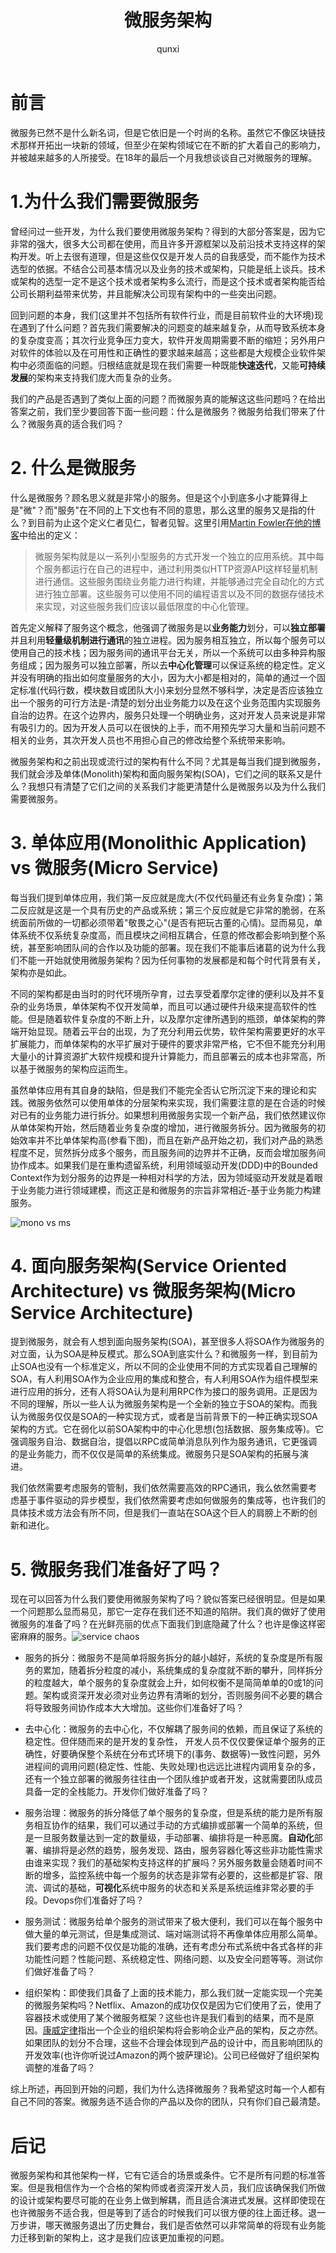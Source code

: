 ﻿---
author: qunxi
create: 2018-12-25 18:43+08:00
update: 2018-12-31 18:43+08:00
layout: page
title: "微服务架构"
description: ""
comments : true
categories:
tags:
- 基础
---

# 前言

微服务已然不是什么新名词，但是它依旧是一个时尚的名称。虽然它不像区块链技术那样开拓出一块新的领域，但至少在架构领域它在不断的扩大着自己的影响力，并被越来越多的人所接受。在18年的最后一个月我想谈谈自己对微服务的理解。
<!--more-->

# 1.为什么我们需要微服务

曾经问过一些开发，为什么我们要使用微服务架构？得到的大部分答案是，因为它非常的强大，很多大公司都在使用，而且许多开源框架以及前沿技术支持这样的架构开发。听上去很有道理，但是这些仅仅是开发人员的自我感受，而不能作为技术选型的依据。不结合公司基本情况以及业务的技术或架构，只能是纸上谈兵。技术或架构的选型一定不是这个技术或者架构多么流行，而是这个技术或者架构能否给公司长期利益带来优势，并且能解决公司现有架构中的一些突出问题。

回到问题的本身，我们(这里并不包括所有软件行业，而是目前软件业的大环境)现在遇到了什么问题？首先我们需要解决的问题变的越来越复杂，从而导致系统本身的复杂度变高；其次行业竞争压力变大，软件开发周期需要不断的缩短；另外用户对软件的体验以及在可用性和正确性的要求越来越高；这些都是大规模企业软件架构中必须面临的问题。归根结底就是现在我们需要一种既能**快速迭代**，又能**可持续发展**的架构来支持我们庞大而复杂的业务。

我们的产品是否遇到了类似上面的问题？而微服务真的能解这这些问题吗？在给出答案之前，我们至少要回答下面一些问题：什么是微服务？微服务给我们带来了什么？微服务真的适合我们吗？

# 2. 什么是微服务

什么是微服务？顾名思义就是非常小的服务。但是这个小到底多小才能算得上是"微"？而"服务"在不同的上下文也有不同的意思，那么这里的服务又是指的什么？到目前为止这个定义仁者见仁，智者见智。这里引用[Martin Fowler在他的博客](https://martinfowler.com/articles/microservices.html)中给出的定义：

> 微服务架构就是以一系列小型服务的方式开发一个独立的应用系统。其中每个服务都运行在自己的进程中，通过利用类似HTTP资源API这样轻量机制进行通信。这些服务围绕业务能力进行构建，并能够通过完全自动化的方式进行独立部署。这些服务可以使用不同的编程语言以及不同的数据存储技术来实现，对这些服务我们应该以最低限度的中心化管理。

首先定义解释了服务这个概念，他强调了微服务是以**业务能力**划分，可以**独立部署**并且利用**轻量级机制进行通讯**的独立进程。因为服务相互独立，所以每个服务可以使用自己的技术栈；因为服务间的通讯平台无关，所以一个系统可以由多种异构服务组成；因为服务可以独立部署，所以去**中心化管理**可以保证系统的稳定性。定义并没有明确的指出如何度量服务的大小，因为大小都是相对的，简单的通过一个固定标准(代码行数，模块数目或团队大小)来划分显然不够科学，决定是否应该独立出一个服务的可行方法是-清楚的划分出业务能力以及在这个业务范围内实现服务自治的边界。在这个边界内，服务只处理一个明确业务，这对开发人员来说是非常有吸引力的。因为开发人员可以在很快的上手，而不用预先学习大量和当前问题不相关的业务，其次开发人员也不用担心自己的修改给整个系统带来影响。

微服务架构和之前出现或流行过的架构有什么不同？尤其是每当我们提到微服务，我们就会涉及单体(Monolith)架构和面向服务架构(SOA)，它们之间的联系又是什么？我想只有清楚了它们之间的关系我们才能更清楚什么是微服务以及为什么我们需要微服务。

# 3. 单体应用(Monolithic Application) vs 微服务(Micro Service)

每当我们提到单体应用，我们第一反应就是庞大(不仅代码量还有业务复杂度)；第二反应就是这是一个具有历史的产品或系统；第三个反应就是它非常的脆弱，在系统面前所做的一切都必须带着"敬畏之心"(是否有把玩古董的心情)。显而易见，单体系统不仅系统复杂度高，而且模块之间相互耦合，任意的修改都会影响到整个系统，甚至影响团队间的合作以及功能的部署。现在我们不能事后诸葛的说为什么我们不能一开始就使用微服务架构？因为任何事物的发展都是和每个时代背景有关，架构亦是如此。

不同的架构都是由当时的时代环境所孕育，过去享受着摩尔定律的便利以及并不复杂的业务场景，单体架构不仅开发简单，而且可以通过硬件升级来提高软件的性能。但是随着软件复杂度的不断上升，以及摩尔定律所遇到的瓶颈，单体架构的弊端开始显现。随着云平台的出现，为了充分利用云优势，软件架构需要更好的水平扩展能力，而单体架构的水平扩展对于硬件的要求非常严格，它不但不能充分利用大量小的计算资源扩大软件规模和提升计算能力，而且部署云的成本也非常高，所以基于微服务的架构应运而生。

虽然单体应用有其自身的缺陷，但是我们不能完全否认它所沉淀下来的理论和实践。微服务依然可以使用单体的分层架构来实现，我们需要注意的是在合适的时候对已有的业务能力进行拆分。如果想利用微服务实现一个新产品，我们依然建议你从单体架构开始，然后随着业务复杂度的增加，进行微服务拆分。因为微服务的初始效率并不比单体架构高(参看下图)，而且在新产品开始之初，我们对产品的熟悉程度不足，贸然拆分成多个服务，而且服务间的边界并不正确，反而会增加服务间协作成本。如果我们是在重构遗留系统，利用领域驱动开发(DDD)中的Bounded Context作为划分服务的边界是一种相对科学的方法，因为领域驱动开发就是着眼于业务能力进行领域建模，而这正是和微服务的宗旨非常相近-基于业务能力构建服务。

![mono vs ms](https://martinfowler.com/bliki/images/microservice-verdict/productivity.png)

# 4. 面向服务架构(Service Oriented Architecture) vs 微服务架构(Micro Service Architecture)

提到微服务，就会有人想到面向服务架构(SOA)，甚至很多人将SOA作为微服务的对立面，认为SOA是种反模式。那么SOA到底实什么？和微服务一样，到目前为止SOA也没有一个标准定义，所以不同的企业使用不同的方式实现着自己理解的SOA，有人利用SOA作为企业应用的集成和整合，有人利用SOA作为组件模型来进行应用的拆分，还有人将SOA认为是利用RPC作为接口的服务调用。正是因为不同的理解，所以一些人认为微服务架构是一个全新的独立于SOA的架构。而我认为微服务仅仅是SOA的一种实现方式，或者是当前背景下的一种正确实现SOA架构的方式。它在弱化以前SOA架构中的中心化思想(包括数据、服务集成等)。它强调服务自治、数据自治，提倡以RPC或简单消息队列作为服务通讯，它更强调的是业务能力，而不仅仅是简单的系统集成。微服务只是SOA架构的拓展与演进。

我们依然需要考虑服务的管制，我们依然需要高效的RPC通讯，我么依然需要考虑基于事件驱动的异步模型，我们依然需要考虑如何做服务的集成等，也许我们的具体技术或方法会有所不同，但是我们一直站在SOA这个巨人的肩膀上不断的创新和进化。

# 5. 微服务我们准备好了吗？

现在可以回答为什么我们要使用微服务架构了吗？貌似答案已经很明显。但是如果一个问题那么显而易见，那它一定存在我们还不知道的陷阱。我们真的做好了使用微服务的准备了吗？在光鲜亮丽的优点下面我们到底隐藏了什么？也许是像这样密密麻麻的服务。![service chaos](http://www.uml.org.cn/wfw/images/2018040922.png)

* 服务的拆分：微服务不是简单将服务拆分的越小越好，系统的复杂度是所有服务的累加，随着拆分粒度的减小，系统集成的复杂度就不断的攀升，同样拆分的粒度越大，单个服务的复杂度就会上升，如何权衡不是简简单单的0或1的问题。架构或资深开发必须对业务边界有清晰的划分，否则服务间不必要的耦合将导致服务间协作成本大大增加。这些你们准备好了吗？

* 去中心化：微服务的去中心化，不仅解耦了服务间的依赖，而且保证了系统的稳定性。但伴随而来的是开发的复杂性， 开发人员不仅仅要保证单个服务的正确性，好要确保整个系统在分布式环境下的(事务、数据等)一致性问题，另外进程间的调用问题(稳定性、性能、失败处理)也远远比进程内调用复杂的多，还有一个独立部署的微服务往往由一个团队维护或者开发，这就需要团队成员具备一定的全栈能力。开发你们做好准备了吗？

* 服务治理：微服务的拆分降低了单个服务的复杂度，但是系统的能力是所有服务相互协作的结果，我们可以通过手动的方式编排或部署一个简单的系统，但是一旦服务数量达到一定的数量级，手动部署、编排将是一种恶魔。**自动化**部署、编排将是必然的趋势，服务发现、路由，服务容器化等这些非功能性需求由谁来实现？我们的基础架构支持这样的扩展吗？另外服务数量会随着时间不断的增多，监控系统中每一个服务的状态是非常有必要的，这些都是扩容、限流、调试的基础，**可视化**系统中服务的状态和关系是系统运维非常必要的手段。Devops你们准备好了吗？

* 服务测试：微服务给单个服务的测试带来了极大便利，我们可以在每个服务中做大量的单元测试，但是集成测试、端对端测试将不再像单体应用那么简单。我们要考虑的问题不仅仅是功能的准确，还有考虑分布式系统中各式各样的非功能性问题？性能问题、系统稳定性、网络问题、以及安全问题等等。测试你们做好准备了吗？

* 组织架构：即使我们具备了上面的技术能力，那么我们就一定能实现一个完美的微服务架构吗？Netflix、Amazon的成功仅仅是因为它们使用了云，使用了容器技术或使用了某个微服务框架？这些也许是我们看到的结果，而不是原因。[康威定律](https://en.wikipedia.org/wiki/Conway%27s_law)指出一个企业的组织架构将会影响企业产品的架构，反之亦然。如果团队的划分不合理，这些不合理会体现到产品的设计中，而且影响团队的开发效率(也许你听说过Amazon的两个披萨理论)。公司已经做好了组织架构调整的准备了吗？

综上所述，再回到开始的问题，我们为什么选择微服务？我希望这时每一个人都有自己不同的答案。微服务适不适合你的产品以及你的团队，只有你们自己最清楚。

# 后记

微服务架构和其他架构一样，它有它适合的场景或条件。它不是所有问题的标准答案。但是我相信作为一个合格的架构师或者资深开发人员，我们应该确保我们所做的设计或架构要尽可能的在业务上做到解耦，而且适合演进式发展。这样即使现在也许微服务不适合我，但是等到了适合的时候我们可以很方便的往上面迁移。退一万步讲，哪天微服务退出了历史舞台，我们是否依然可以非常简单的将现有业务能力迁移到新的架构上，这才是我们应该更加重视的问题。
